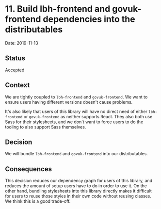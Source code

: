 # 11. Build lbh-frontend and govuk-frontend dependencies into the distributables

Date: 2019-11-13

## Status

Accepted

## Context

We are tightly coupled to `lbh-frontend` and `govuk-frontend`. We want to ensure
users having different versions doesn't cause problems.

It's also likely that users of this library will have no direct need of either
`lbh-frontend` or `govuk-frontend` as neither supports React. They also both use
Sass for their stylesheets, and we don't want to force users to do the tooling
to also support Sass themselves.

## Decision

We will bundle `lbh-frontend` and `govuk-frontend` into our distributables.

## Consequences

This decision reduces our dependency graph for users of this library, and
reduces the amount of setup users have to do in order to use it. On the other
hand, bundling stylesheets into this library directly makes it difficult for
users to reuse those styles in their own code without reusing classes. We think
this is a good trade-off.
